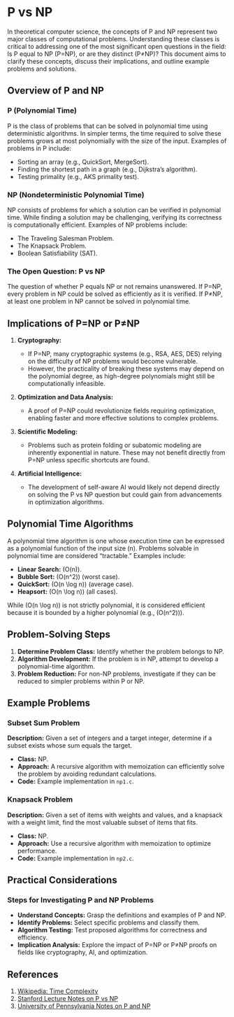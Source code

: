 # P vs NP

In theoretical computer science, the concepts of P and NP represent two major classes of computational problems. Understanding these classes is critical to addressing one of the most significant open questions in the field: Is P equal to NP (P=NP), or are they distinct (P≠NP)? This document aims to clarify these concepts, discuss their implications, and outline example problems and solutions.

## Overview of P and NP

### P (Polynomial Time)
P is the class of problems that can be solved in polynomial time using deterministic algorithms. In simpler terms, the time required to solve these problems grows at most polynomially with the size of the input. Examples of problems in P include:

- Sorting an array (e.g., QuickSort, MergeSort).
- Finding the shortest path in a graph (e.g., Dijkstra’s algorithm).
- Testing primality (e.g., AKS primality test).

### NP (Nondeterministic Polynomial Time)
NP consists of problems for which a solution can be verified in polynomial time. While finding a solution may be challenging, verifying its correctness is computationally efficient. Examples of NP problems include:

- The Traveling Salesman Problem.
- The Knapsack Problem.
- Boolean Satisfiability (SAT).

### The Open Question: P vs NP
The question of whether P equals NP or not remains unanswered. If P=NP, every problem in NP could be solved as efficiently as it is verified. If P≠NP, at least one problem in NP cannot be solved in polynomial time.

## Implications of P=NP or P≠NP

1. **Cryptography:**
   - If P=NP, many cryptographic systems (e.g., RSA, AES, DES) relying on the difficulty of NP problems would become vulnerable.
   - However, the practicality of breaking these systems may depend on the polynomial degree, as high-degree polynomials might still be computationally infeasible.

2. **Optimization and Data Analysis:**
   - A proof of P=NP could revolutionize fields requiring optimization, enabling faster and more effective solutions to complex problems.

3. **Scientific Modeling:**
   - Problems such as protein folding or subatomic modeling are inherently exponential in nature. These may not benefit directly from P=NP unless specific shortcuts are found.

4. **Artificial Intelligence:**
   - The development of self-aware AI would likely not depend directly on solving the P vs NP question but could gain from advancements in optimization algorithms.

## Polynomial Time Algorithms

A polynomial time algorithm is one whose execution time can be expressed as a polynomial function of the input size \(n\). Problems solvable in polynomial time are considered “tractable.” Examples include:

- **Linear Search:** \(O(n)\).
- **Bubble Sort:** \(O(n^2)\) (worst case).
- **QuickSort:** \(O(n \log n)\) (average case).
- **Heapsort:** \(O(n \log n)\) (all cases).

While \(O(n \log n)\) is not strictly polynomial, it is considered efficient because it is bounded by a higher polynomial (e.g., \(O(n^2)\)).

## Problem-Solving Steps

1. **Determine Problem Class:** Identify whether the problem belongs to NP.
2. **Algorithm Development:** If the problem is in NP, attempt to develop a polynomial-time algorithm.
3. **Problem Reduction:** For non-NP problems, investigate if they can be reduced to simpler problems within P or NP.

## Example Problems

### Subset Sum Problem
**Description:** Given a set of integers and a target integer, determine if a subset exists whose sum equals the target.

- **Class:** NP.
- **Approach:** A recursive algorithm with memoization can efficiently solve the problem by avoiding redundant calculations.
- **Code:** Example implementation in `np1.c`.

### Knapsack Problem
**Description:** Given a set of items with weights and values, and a knapsack with a weight limit, find the most valuable subset of items that fits.

- **Class:** NP.
- **Approach:** Use a recursive algorithm with memoization to optimize performance.
- **Code:** Example implementation in `np2.c`.

## Practical Considerations

### Steps for Investigating P and NP Problems
- **Understand Concepts:** Grasp the definitions and examples of P and NP.
- **Identify Problems:** Select specific problems and classify them.
- **Algorithm Testing:** Test proposed algorithms for correctness and efficiency.
- **Implication Analysis:** Explore the impact of P=NP or P≠NP proofs on fields like cryptography, AI, and optimization.

## References

1. [Wikipedia: Time Complexity](https://en.wikipedia.org/wiki/Time_complexity)
2. [Stanford Lecture Notes on P vs NP](http://theory.stanford.edu/~trevisan/cs254/notes/lecture02.pdf)
3. [University of Pennsylvania Notes on P and NP](https://www.seas.upenn.edu/~cit596/notes/dave/p-and-np0.html)

